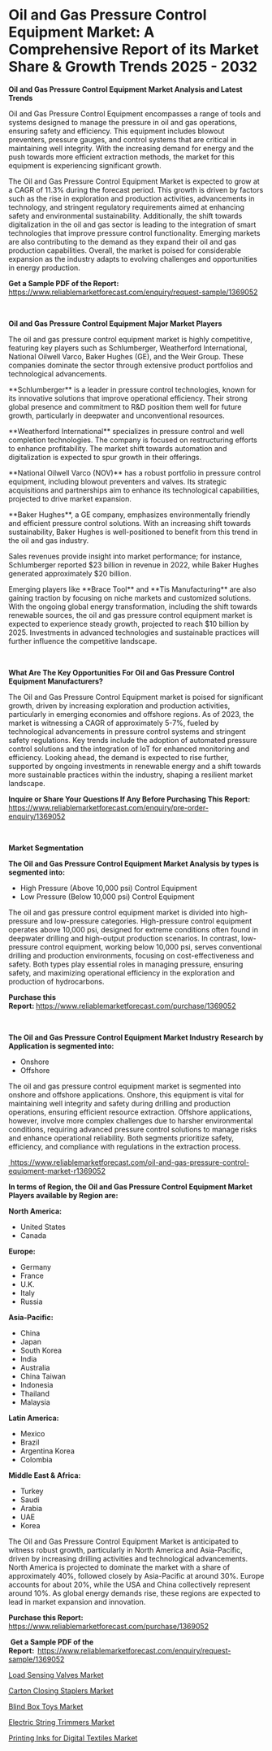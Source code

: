 <p><h1>Oil and Gas Pressure Control Equipment Market: A Comprehensive Report of its Market Share & Growth Trends 2025 - 2032</h1></p><p><strong>Oil and Gas Pressure Control Equipment Market Analysis and Latest Trends</strong></p>
<p><p>Oil and Gas Pressure Control Equipment encompasses a range of tools and systems designed to manage the pressure in oil and gas operations, ensuring safety and efficiency. This equipment includes blowout preventers, pressure gauges, and control systems that are critical in maintaining well integrity. With the increasing demand for energy and the push towards more efficient extraction methods, the market for this equipment is experiencing significant growth.</p><p>The Oil and Gas Pressure Control Equipment Market is expected to grow at a CAGR of 11.3% during the forecast period. This growth is driven by factors such as the rise in exploration and production activities, advancements in technology, and stringent regulatory requirements aimed at enhancing safety and environmental sustainability. Additionally, the shift towards digitalization in the oil and gas sector is leading to the integration of smart technologies that improve pressure control functionality. Emerging markets are also contributing to the demand as they expand their oil and gas production capabilities. Overall, the market is poised for considerable expansion as the industry adapts to evolving challenges and opportunities in energy production.</p></p>
<p><strong>Get a Sample PDF of the Report:&nbsp;</strong> <a href="https://www.reliablemarketforecast.com/enquiry/request-sample/1369052?utm_campaign=2516&utm_medium=2&utm_source=Github&utm_content=ia&utm_term=22032025&utm_id=oil-and-gas-pressure-control-equipment">https://www.reliablemarketforecast.com/enquiry/request-sample/1369052</a></p>
<p>&nbsp;</p>
<p><strong>Oil and Gas Pressure Control Equipment Major Market Players</strong></p>
<p><p>The oil and gas pressure control equipment market is highly competitive, featuring key players such as Schlumberger, Weatherford International, National Oilwell Varco, Baker Hughes (GE), and the Weir Group. These companies dominate the sector through extensive product portfolios and technological advancements.</p><p>**Schlumberger** is a leader in pressure control technologies, known for its innovative solutions that improve operational efficiency. Their strong global presence and commitment to R&D position them well for future growth, particularly in deepwater and unconventional resources.</p><p>**Weatherford International** specializes in pressure control and well completion technologies. The company is focused on restructuring efforts to enhance profitability. The market shift towards automation and digitalization is expected to spur growth in their offerings.</p><p>**National Oilwell Varco (NOV)** has a robust portfolio in pressure control equipment, including blowout preventers and valves. Its strategic acquisitions and partnerships aim to enhance its technological capabilities, projected to drive market expansion.</p><p>**Baker Hughes**, a GE company, emphasizes environmentally friendly and efficient pressure control solutions. With an increasing shift towards sustainability, Baker Hughes is well-positioned to benefit from this trend in the oil and gas industry.</p><p>Sales revenues provide insight into market performance; for instance, Schlumberger reported $23 billion in revenue in 2022, while Baker Hughes generated approximately $20 billion. </p><p>Emerging players like **Brace Tool** and **Tis Manufacturing** are also gaining traction by focusing on niche markets and customized solutions. With the ongoing global energy transformation, including the shift towards renewable sources, the oil and gas pressure control equipment market is expected to experience steady growth, projected to reach $10 billion by 2025. Investments in advanced technologies and sustainable practices will further influence the competitive landscape.</p></p>
<p>&nbsp;</p>
<p><strong>What Are The Key Opportunities For Oil and Gas Pressure Control Equipment Manufacturers?</strong></p>
<p><p>The Oil and Gas Pressure Control Equipment market is poised for significant growth, driven by increasing exploration and production activities, particularly in emerging economies and offshore regions. As of 2023, the market is witnessing a CAGR of approximately 5-7%, fueled by technological advancements in pressure control systems and stringent safety regulations. Key trends include the adoption of automated pressure control solutions and the integration of IoT for enhanced monitoring and efficiency. Looking ahead, the demand is expected to rise further, supported by ongoing investments in renewable energy and a shift towards more sustainable practices within the industry, shaping a resilient market landscape.</p></p>
<p><strong>Inquire or Share Your Questions If Any Before Purchasing This Report:</strong> <a href="https://www.reliablemarketforecast.com/enquiry/pre-order-enquiry/1369052?utm_campaign=2516&utm_medium=2&utm_source=Github&utm_content=ia&utm_term=22032025&utm_id=oil-and-gas-pressure-control-equipment">https://www.reliablemarketforecast.com/enquiry/pre-order-enquiry/1369052</a></p>
<p>&nbsp;</p>
<p><strong>Market Segmentation</strong></p>
<p><strong>The Oil and Gas Pressure Control Equipment Market Analysis by types is segmented into:</strong></p>
<p><ul><li>High Pressure (Above 10,000 psi) Control Equipment</li><li>Low Pressure (Below 10,000 psi) Control Equipment</li></ul></p>
<p><p>The oil and gas pressure control equipment market is divided into high-pressure and low-pressure categories. High-pressure control equipment operates above 10,000 psi, designed for extreme conditions often found in deepwater drilling and high-output production scenarios. In contrast, low-pressure control equipment, working below 10,000 psi, serves conventional drilling and production environments, focusing on cost-effectiveness and safety. Both types play essential roles in managing pressure, ensuring safety, and maximizing operational efficiency in the exploration and production of hydrocarbons.</p></p>
<p><strong>Purchase this Report:&nbsp;</strong><a href="https://www.reliablemarketforecast.com/purchase/1369052?utm_campaign=2516&utm_medium=2&utm_source=Github&utm_content=ia&utm_term=22032025&utm_id=oil-and-gas-pressure-control-equipment">https://www.reliablemarketforecast.com/purchase/1369052</a></p>
<p>&nbsp;</p>
<p><strong>The Oil and Gas Pressure Control Equipment Market Industry Research by Application is segmented into:</strong></p>
<p><ul><li>Onshore</li><li>Offshore</li></ul></p>
<p><p>The oil and gas pressure control equipment market is segmented into onshore and offshore applications. Onshore, this equipment is vital for maintaining well integrity and safety during drilling and production operations, ensuring efficient resource extraction. Offshore applications, however, involve more complex challenges due to harsher environmental conditions, requiring advanced pressure control solutions to manage risks and enhance operational reliability. Both segments prioritize safety, efficiency, and compliance with regulations in the extraction process.</p></p>
<p><a href="https://www.reliablemarketforecast.com/oil-and-gas-pressure-control-equipment-market-r1369052?utm_campaign=2516&utm_medium=2&utm_source=Github&utm_content=ia&utm_term=22032025&utm_id=oil-and-gas-pressure-control-equipment">&nbsp;https://www.reliablemarketforecast.com/oil-and-gas-pressure-control-equipment-market-r1369052</a></p>
<p><strong>In terms of Region, the Oil and Gas Pressure Control Equipment Market Players available by Region are:</strong></p>
<p>
    <p> <strong> North America: </strong>
        <ul>
            <li>United States</li>
            <li>Canada</li>
        </ul>
        </p> 
    <p> <strong> Europe: </strong>
        <ul>
            <li>Germany</li>
            <li>France</li>
            <li>U.K.</li>
            <li>Italy</li>
            <li>Russia</li>
        </ul>
        </p> 
    <p> <strong> Asia-Pacific: </strong>
        <ul>
            <li>China</li>
            <li>Japan</li>
            <li>South Korea</li>
            <li>India</li>
            <li>Australia</li>
            <li>China Taiwan</li>
            <li>Indonesia</li>
            <li>Thailand</li>
            <li>Malaysia</li>
        </ul>
        </p> 
    <p> <strong> Latin America: </strong>
        <ul>
            <li>Mexico</li>
            <li>Brazil</li>
            <li>Argentina Korea</li>
            <li>Colombia</li>
        </ul>
        </p> 
    <p> <strong> Middle East & Africa: </strong>
        <ul>
            <li>Turkey</li>
            <li>Saudi</li>
            <li>Arabia</li>
            <li>UAE</li>
            <li>Korea</li>
        </ul>
    </p>
    </p>
<p><p>The Oil and Gas Pressure Control Equipment Market is anticipated to witness robust growth, particularly in North America and Asia-Pacific, driven by increasing drilling activities and technological advancements. North America is projected to dominate the market with a share of approximately 40%, followed closely by Asia-Pacific at around 30%. Europe accounts for about 20%, while the USA and China collectively represent around 10%. As global energy demands rise, these regions are expected to lead in market expansion and innovation.</p></p>
<p><strong>Purchase this Report: </strong><a href="https://www.reliablemarketforecast.com/purchase/1369052?utm_campaign=2516&utm_medium=2&utm_source=Github&utm_content=ia&utm_term=22032025&utm_id=oil-and-gas-pressure-control-equipment">https://www.reliablemarketforecast.com/purchase/1369052</a></p>
<p>&nbsp;<strong>Get a Sample PDF of the Report:&nbsp;&nbsp;</strong><a href="https://www.reliablemarketforecast.com/enquiry/request-sample/1369052?utm_campaign=2516&utm_medium=2&utm_source=Github&utm_content=ia&utm_term=22032025&utm_id=oil-and-gas-pressure-control-equipment">https://www.reliablemarketforecast.com/enquiry/request-sample/1369052</a></p>
<p><strong></strong></p>
<p><p><a href="https://www.linkedin.com/pulse/load-sensing-valves-market-share-analysis-growth-trends-oghlf?utm_campaign=2516&utm_medium=2&utm_source=Github&utm_content=ia&utm_term=22032025&utm_id=oil-and-gas-pressure-control-equipment">Load Sensing Valves Market</a></p><p><a href="https://www.linkedin.com/pulse/carton-closing-staplers-market-analysis-present-size-growth-mensc?utm_campaign=2516&utm_medium=2&utm_source=Github&utm_content=ia&utm_term=22032025&utm_id=oil-and-gas-pressure-control-equipment">Carton Closing Staplers Market</a></p><p><a href="https://github.com/kielbledeni0/Market-Research-Report-List-1/blob/main/blind-box-toys-market.md?utm_campaign=2516&utm_medium=2&utm_source=Github&utm_content=ia&utm_term=22032025&utm_id=oil-and-gas-pressure-control-equipment">Blind Box Toys Market</a></p><p><a href="https://www.linkedin.com/pulse/overview-electric-string-trimmersmarket-industryshowing-a5def?utm_campaign=2516&utm_medium=2&utm_source=Github&utm_content=ia&utm_term=22032025&utm_id=oil-and-gas-pressure-control-equipment">Electric String Trimmers Market</a></p><p><a href="https://github.com/grevecodeeol/Market-Research-Report-List-1/blob/main/printing-inks-for-digital-textiles-market.md?utm_campaign=2516&utm_medium=2&utm_source=Github&utm_content=ia&utm_term=22032025&utm_id=oil-and-gas-pressure-control-equipment">Printing Inks for Digital Textiles Market</a></p></p>